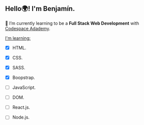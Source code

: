 ## Hello:earth_africa:!   I'm Benjamín. 
🌱 I’m currently learning to be a **Full Stack Web Development** with [Codespace Adademy](https://codespaceacademy.com/).

<u>I'm learning:</u>
* [x] HTML.
* [x] CSS.
* [x] SASS.
* [x] Boopstrap.
* [ ] JavaScript.
* [ ] DOM.
* [ ] React.js.
* [ ] Node.js.


<!--
**Benja022/Benja022** is a ✨ _special_ ✨ repository because its `README.md` (this file) appears on your GitHub profile.

Here are some ideas to get you started:

- 🔭 I’m currently working on ...
- 🌱 I’m currently learning ...
- 👯 I’m looking to collaborate on ...
- 🤔 I’m looking for help with ...
- 💬 Ask me about ...
- 📫 How to reach me: ...
- 😄 Pronouns: ...
- ⚡ Fun fact: ...
-->
